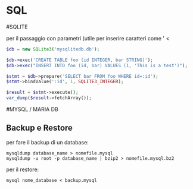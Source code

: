 SQL
===

#SQLITE

per il passaggio con parametri (utile per inserire caratteri come ' < 
```php
$db = new SQLite3('mysqlitedb.db');

$db->exec('CREATE TABLE foo (id INTEGER, bar STRING)');
$db->exec("INSERT INTO foo (id, bar) VALUES (1, 'This is a test')");

$stmt = $db->prepare('SELECT bar FROM foo WHERE id=:id');
$stmt->bindValue(':id', 1, SQLITE3_INTEGER);

$result = $stmt->execute();
var_dump($result->fetchArray());
```

#MYSQL / MARIA DB 

## Backup e Restore
per fare il backup di un database:

    mysqldump database_name > nomefile.mysql
    mysqldump -u root -p database_name | bzip2 > nomefile.mysql.bz2

per il restore:

    mysql nome_database < backup.mysql
